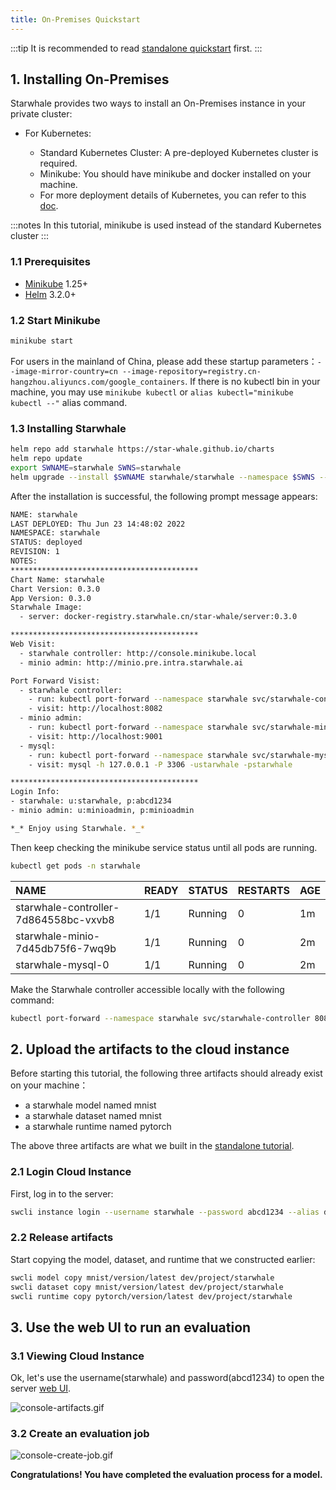 ```yaml
---
title: On-Premises Quickstart
---
```


:::tip
It is recommended to read [standalone quickstart](./standalone.md) first.
:::

## 1. Installing On-Premises

Starwhale provides two ways to install an On-Premises instance in your private cluster:

- For Kubernetes:

  - Standard Kubernetes Cluster: A pre-deployed Kubernetes cluster is required.
  - Minikube: You should have minikube and docker installed on your machine.
  - For more deployment details of Kubernetes, you can refer to this [doc](../guides/install/helm-charts.md).

:::notes
In this tutorial, minikube is used instead of the standard Kubernetes cluster
:::

### 1.1 Prerequisites

- [Minikube](https://minikube.sigs.k8s.io/docs/start/) 1.25+
- [Helm](https://helm.sh/docs/intro/install/) 3.2.0+

### 1.2 Start Minikube

```bash
minikube start
```

For users in the mainland of China, please add these startup parameters：`--image-mirror-country=cn --image-repository=registry.cn-hangzhou.aliyuncs.com/google_containers`. If there is no kubectl bin in your machine, you may use `minikube kubectl` or `alias kubectl="minikube kubectl --"` alias command.

### 1.3 Installing Starwhale

```bash
helm repo add starwhale https://star-whale.github.io/charts
helm repo update
export SWNAME=starwhale SWNS=starwhale
helm upgrade --install $SWNAME starwhale/starwhale --namespace $SWNS --create-namespace --set minikube.enabled=true --set mysql.primary.persistence.storageClass=$SWNAME-mysql --set minio.persistence.storageClass=$SWNAME-minio --set image.registry=docker-registry.starwhale.cn --set minio.global.imageRegistry=docker-registry.starwhale.cn --set mysql.global.imageRegistry=docker-registry.starwhale.cn
```

After the installation is successful, the following prompt message appears:

```bash
NAME: starwhale
LAST DEPLOYED: Thu Jun 23 14:48:02 2022
NAMESPACE: starwhale
STATUS: deployed
REVISION: 1
NOTES:
******************************************
Chart Name: starwhale
Chart Version: 0.3.0
App Version: 0.3.0
Starwhale Image:
  - server: docker-registry.starwhale.cn/star-whale/server:0.3.0

******************************************
Web Visit:
  - starwhale controller: http://console.minikube.local
  - minio admin: http://minio.pre.intra.starwhale.ai

Port Forward Visist:
  - starwhale controller:
    - run: kubectl port-forward --namespace starwhale svc/starwhale-controller 8082:8082
    - visit: http://localhost:8082
  - minio admin:
    - run: kubectl port-forward --namespace starwhale svc/starwhale-minio 9001:9001
    - visit: http://localhost:9001
  - mysql:
    - run: kubectl port-forward --namespace starwhale svc/starwhale-mysql 3306:3306
    - visit: mysql -h 127.0.0.1 -P 3306 -ustarwhale -pstarwhale

******************************************
Login Info:
- starwhale: u:starwhale, p:abcd1234
- minio admin: u:minioadmin, p:minioadmin

*_* Enjoy using Starwhale. *_*
```

Then keep checking the minikube service status until all pods are running.

```bash
kubectl get pods -n starwhale
```

| NAME | READY | STATUS | RESTARTS | AGE |
|:-----|-------|--------|----------|-----|
|starwhale-controller-7d864558bc-vxvb8|1/1|Running|0|1m
|starwhale-minio-7d45db75f6-7wq9b|1/1|Running|0|2m
|starwhale-mysql-0|1/1|Running|0|2m

Make the Starwhale controller accessible locally with the following command:

```bash
kubectl port-forward --namespace starwhale svc/starwhale-controller 8082:8082
```

## 2. Upload the artifacts to the cloud instance

Before starting this tutorial, the following three artifacts should already exist on your machine：

- a starwhale model named mnist
- a starwhale dataset named mnist
- a starwhale runtime named pytorch

The above three artifacts are what we built in the [standalone tutorial](standalone.md).

### 2.1 Login Cloud Instance

First, log in to the server:

```bash
swcli instance login --username starwhale --password abcd1234 --alias dev http://localhost:8082
```

### 2.2 Release artifacts

Start copying the model, dataset, and runtime that we constructed earlier:

```bash
swcli model copy mnist/version/latest dev/project/starwhale
swcli dataset copy mnist/version/latest dev/project/starwhale
swcli runtime copy pytorch/version/latest dev/project/starwhale
```

## 3. Use the web UI to run an evaluation

### 3.1 Viewing Cloud Instance

Ok, let's use the username(starwhale) and password(abcd1234) to open the server [web UI](http://localhost:8082/).

![console-artifacts.gif](../img/console-artifacts.gif)

### 3.2 Create an evaluation job

![console-create-job.gif](../img/console-create-job.gif)

**Congratulations! You have completed the evaluation process for a model.**
